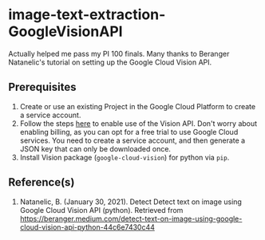 # image-text-extraction-GoogleVisionAPI
Actually helped me pass my PI 100 finals. Many thanks to Beranger Natanelic's tutorial on setting up the Google Cloud Vision API.

## Prerequisites
1. Create or use an existing Project in the Google Cloud Platform to create a service account.
2. Follow the steps [here](https://cloud.google.com/vision/docs/setup#sa-create) to enable use of the Vision API. Don't worry about enabling billing, as you can opt for a free trial to use Google Cloud services. You need to create a service account, and then generate a JSON key that can only be downloaded once.
3. Install Vision package (`google-cloud-vision`) for python via `pip`.

## Reference(s)
1. Natanelic, B. (January 30, 2021). Detect Detect text on image using Google Cloud Vision API (python). Retrieved from https://beranger.medium.com/detect-text-on-image-using-google-cloud-vision-api-python-44c6e7430c44
